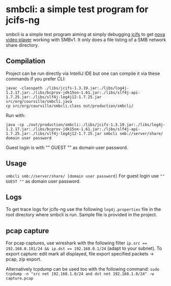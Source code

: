 # smbcli: a simple test program for jcifs-ng
smbcli is a simple test program aiming at simply debugging [jcifs](https://www.jcifs.org) to get [nova video player](https://github.com/nova-video-player/aos-AVP) working with SMBv1.
It only does a file listing of a SMB network share directory.

## Compilation
Project can be run directly via IntelliJ IDE but one can compile it via these commands if you prefer CLI:
```
javac -classpath ./libs/jcifs-1.3.19.jar:./libs/log4j-1.2.17.jar:./libs/bcprov-jdk15on-1.61.jar:./libs/slf4j-api-1.7.25.jar:./libs/slf4j-log4j12-1.7.25.jar src/org/courville/smbcli.java
cp src/org/courville/smbcli.class out/production/smbcli/
```
Run with:
```
java -cp ./out/production/smbcli:./libs/jcifs-1.3.19.jar:./libs/log4j-1.2.17.jar:./libs/bcprov-jdk15on-1.61.jar:./libs/slf4j-api-1.7.25.jar:./libs/slf4j-log4j12-1.7.25.jar smbcli smb://server/share/ domain user password
```
Guest login is with "" GUEST "" as domain user password.

## Usage
`smbcli smb://server/share/ [domain user password]`
For guest login use `"" GUEST ""` as domain user password.


## Logs
To get trace logs for jcifs-ng use the following `log4j.properties` file in the root directory where smbcli is run. Sample file is provided in the project.

## pcap capture
For pcap captures, use wireshark with the following filter `ip.src == 192.168.0.101/24 && ip.dst == 192.168.0.1/24` (adapt to your subnet).
To export capture: edit mark all displayed, file export specified packets -> pcap, zip export.

Alternatively tcpdump can be used too with the following command: `sudo tcpdump -n "src net 192.168.1.0/24 and dst net 192.168.1.0/24" -w capture.pcap`